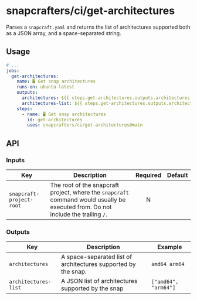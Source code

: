 # snapcrafters/ci/get-architectures

Parses a `snapcraft.yaml` and returns the list of architectures supported both as a JSON array, and
a space-separated string.

## Usage

```yaml
# ...
jobs:
  get-architectures:
    name: 🖥 Get snap architectures
    runs-on: ubuntu-latest
    outputs:
      architectures: ${{ steps.get-architectures.outputs.architectures }}
      architectures-list: ${{ steps.get-architectures.outputs.architectures-list }}
    steps:
      - name: 🖥 Get snap architectures
        id: get-architectures
        uses: snapcrafters/ci/get-architectures@main
```

## API

### Inputs

| Key                      | Description                                                                                                                       | Required | Default |
| ------------------------ | --------------------------------------------------------------------------------------------------------------------------------- | :------: | :------ |
| `snapcraft-project-root` | The root of the snapcraft project, where the `snapcraft` command would usually be executed from. Do not include the trailing `/`. |    N     |         |

### Outputs

| Key                  | Description                                                    | Example              |
| -------------------- | -------------------------------------------------------------- | -------------------- |
| `architectures`      | A space-separated list of architectures supported by the snap. | `amd64 arm64`        |
| `architectures-list` | A JSON list of architectures supported by the snap             | `["amd64", "arm64"]` |
